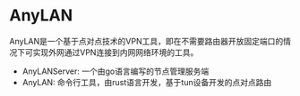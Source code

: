 # AnyLAN

AnyLAN是一个基于点对点技术的VPN工具，即在不需要路由器开放固定端口的情况下可实现外网通过VPN连接到内网网络环境的工具。



* AnyLANServer: 一个由go语言编写的节点管理服务端
* AnyLAN: 命令行工具，由rust语言开发，基于tun设备开发的点对点路由